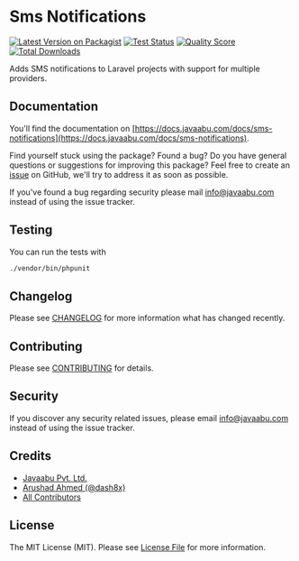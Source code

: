 # Sms Notifications

[![Latest Version on Packagist](https://img.shields.io/packagist/v/javaabu/sms-notifications.svg?style=flat-square)](https://packagist.org/packages/javaabu/sms-notifications)
[![Test Status](../../actions/workflows/run-tests.yml/badge.svg)](../../actions/workflows/run-tests.yml)
[![Quality Score](https://img.shields.io/scrutinizer/g/javaabu/sms-notifications.svg?style=flat-square)](https://scrutinizer-ci.com/g/javaabu/sms-notifications)
[![Total Downloads](https://img.shields.io/packagist/dt/javaabu/sms-notifications.svg?style=flat-square)](https://packagist.org/packages/javaabu/sms-notifications)

Adds SMS notifications to Laravel projects with support for multiple providers.

## Documentation

You'll find the documentation on [https://docs.javaabu.com/docs/sms-notifications](https://docs.javaabu.com/docs/sms-notifications).

Find yourself stuck using the package? Found a bug? Do you have general questions or suggestions for improving this package? Feel free to create an [issue](../../issues) on GitHub, we'll try to address it as soon as possible.

If you've found a bug regarding security please mail [info@javaabu.com](mailto:info@javaabu.com) instead of using the issue tracker.

## Testing

You can run the tests with

``` bash
./vendor/bin/phpunit
```


## Changelog

Please see [CHANGELOG](CHANGELOG.md) for more information what has changed recently.

## Contributing

Please see [CONTRIBUTING](CONTRIBUTING.md) for details.

## Security

If you discover any security related issues, please email [info@javaabu.com](mailto:info@javaabu.com) instead of using the issue tracker.

## Credits

- [Javaabu Pvt. Ltd.](https://github.com/javaabu)
- [Arushad Ahmed (@dash8x)](http://arushad.com)
- [All Contributors](../../contributors)

## License

The MIT License (MIT). Please see [License File](LICENSE.md) for more information.
